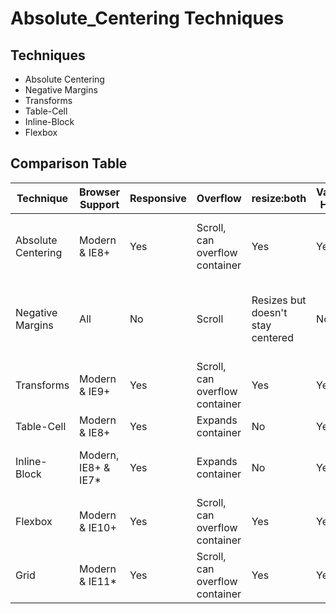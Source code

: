 # Absolute_Centering Techniques

## Techniques

* Absolute Centering
* Negative Margins
* Transforms
* Table-Cell
* Inline-Block
* Flexbox

## Comparison Table

| Technique | Browser Support | Responsive | Overflow | resize:both | Variable Height | Major Caveats |
| ---- | ---- | ---- | ---- | ---- | ---- | ---- |
| Absolute Centering | Modern & IE8+ | Yes | Scroll, can overflow container | Yes | Yes* | Variable Height not perfect cross-browser |
| Negative Margins | All | No | Scroll | Resizes but doesn't stay centered | No | Not responsive, margins must be calculated manually |
| Transforms | Modern & IE9+ | Yes | Scroll, can overflow container | Yes | Yes | Blurry rendering |
| Table-Cell | Modern & IE8+ | Yes | Expands container | No | Yes | Extra markup |
| Inline-Block | Modern, IE8+ & IE7* | Yes | Expands container | No | Yes | Requires container, hacky styles |
| Flexbox | Modern & IE10+ | Yes | Scroll, can overflow container | Yes | Yes | Requires container, vendor prefixes |
| Grid | Modern & IE11* | Yes | Scroll, can overflow container | Yes | Yes | Requires container, vendor prefixes |
